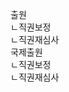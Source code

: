 <link rel="stylesheet" href="../../.res/darkmode.css">  

출원  
ㄴ<span class="r">직권보정</span>  
ㄴ<span class="r">직권재심사</span>  
국제출원  
ㄴ<span class="t">직권보정</span>  
ㄴ<span class="t">직권재심사</span>  

